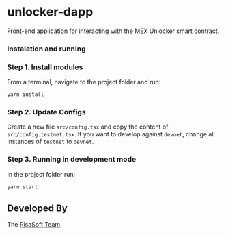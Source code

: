 # unlocker-dapp

Front-end application for interacting with the MEX Unlocker smart contract.

### Instalation and running

### Step 1. Install modules

From a terminal, navigate to the project folder and run:

```bash
yarn install
```

### Step 2. Update Configs

Create a new file `src/config.tsx` and copy the content of `src/config.testnet.tsx`. If you want to develop against `devnet`, change all instances of `testnet` to `devnet`.

### Step 3. Running in development mode

In the project folder run:

```bash
yarn start
```

## Developed By

The [RisaSoft Team](https://risasoft.com).
